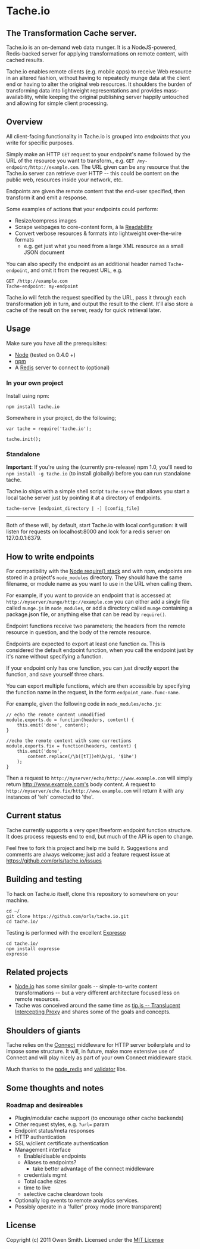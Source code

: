 # Tache.io
## The Transformation Cache server.

Tache.io is an on-demand web data munger. It is a NodeJS-powered, Redis-backed server for applying transformations on remote content, with cached results.

Tache.io enables remote clients (e.g. mobile apps) to receive Web resource in an altered fashion, without having to repeatedly munge data at the client end or having to alter the original web resources. It shoulders the burden of transforming data into lightweight representations and provides mass-availability, while keeping the original publishing server happily untouched and allowing for simple client processing.

## Overview

All client-facing functionality in Tache.io is grouped into *endpoints* that you write for specific purposes.

Simply make an HTTP `GET` request to your endpoint's name followed by the URL of the resource you want to transform., e.g. `GET /my-endpoint/http://example.com`. The URL given can be any resource that the Tache.io server can retrieve over HTTP -- this could be content on the public web, resources inside your network, etc.

Endpoints are given the remote content that the end-user specified, then transform it and emit a response.

Some examples of actions that your endpoints could perform:

* Resize/compress images
* Scrape webpages to core-content form, à la [Readability](http://code.google.com/p/arc90labs-readability/)
* Convert verbose resources & formats into lightweight over-the-wire formats
    * e.g. get just what you need from a large XML resource as a small JSON document

You can also specify the endpoint as an additional header named `Tache-endpoint`, and omit it from the request URL, e.g.

    GET /http://example.com
    Tache-endpoint: my-endpoint

Tache.io will fetch the request specified by the URL, pass it through each transformation job in turn, and output the result to the client. It'll also store a cache of the result on the server, ready for quick retrieval later.

## Usage

Make sure you have all the prerequisites:

* [Node](http://nodejs.org/) (tested on 0.4.0 +)
* [npm](http://npmjs.org/)
* A [Redis](http://redis.io/) server to connect to (optional)


### In your own project

Install using npm:

    npm install tache.io

Somewhere in your project, do the following;

    var tache = require('tache.io');
    
    tache.init();

### Standalone

__Important__: If you're using the (currently pre-release) npm 1.0, you'll need to `npm install -g tache.io` (to install globally) before you can run standalone tache.

Tache.io ships with a simple shell script `tache-serve` that allows you start a local tache server just by pointing it at a directory of endpoints.

    tache-serve [endpoint_directory | -] [config_file]

---

Both of these will, by default, start Tache.io with local configuration: it will listen for requests on localhost:8000 and look for a redis server on 127.0.0.1:6379.

## How to write endpoints

For compatibility with the [Node require() stack](http://nodejs.org/docs/v0.4.5/api/modules.html#modules) and with npm, endpoints are stored in a project's `node_modules` directory. They should have the same filename, or module name as you want to use in the URL when calling them.

For example, if you want to provide an endpoint that is accessed at `http://myserver/munge/http://example.com` you can either add a single file called `munge.js` in `node_modules`, or add a directory called `munge` containing a package.json file, or anything else that can be read by `require()`.

Endpoint functions receive two parameters; the headers from the remote resource in question, and the body of the remote resource.

Endpoints are expected to export at least one function `do`. This is considered the default endpoint function, when you call the endpoint just by it's name without specifying a function.

If your endpoint only has one function, you can just directly export the function, and save yourself three chars.

You can export multiple functions, which are then accessible by specifying the function name in the request, in the form `endpoint_name.func-name`.

For example, given the following code in `node_modules/echo.js`:

    // echo the remote content unmodified
    module.exports.do = function(headers, content) {
        this.emit('done', content);
    }
    
    //echo the remote content with some corrections
    module.exports.fix = function(headers, content) {
        this.emit('done',
            content.replace(/\b([tT])eh\b/gi, '$1he')
        );
    }

Then a request to `http://myserver/echo/http://www.example.com` will simply return http://www.example.com's body content. A request to `http://myserver/echo.fix/http://www.example.com` will return it with any instances of 'teh' corrected to 'the'.

## Current status

Tache currently supports a very open/freeform endpoint function structure. It does process requests end to end, but much of the API is open to change.

Feel free to fork this project and help me build it. Suggestions and comments are always welcome; just add a feature request issue at https://github.com/orls/tache.io/issues

## Building and testing

To hack on Tache.io itself, clone this repository to somewhere on your machine.

    cd ~/
    git clone https://github.com/orls/tache.io.git
    cd tache.io/

Testing is performed with the excellent [Expresso](http://visionmedia.github.com/expresso/)

    cd tache.io/
    npm install expresso
    expresso

## Related projects

* [Node.io](http://node.io/) has some similar goals -- simple-to-write content transformations -- but a very different architecture focused less on remote resources.
* Tache was conceived around the same time as [tip.js -- Translucent Intercepting Proxy](http://blog.lagentz.com/nodejs/translucent-intercepting-proxy-built-with-nodejs-tip-js/) and shares some of the goals and concepts.

## Shoulders of giants

Tache relies on the [Connect](http://senchalabs.github.com/connect/) middleware for HTTP server boilerplate and to impose some structure. It will, in future, make more extensive use of Connect  and will play nicely as part of your own Connect middleware stack.

Much thanks to the [node_redis](https://github.com/mranney/node_redis/) and [validator](https://github.com/chriso/node-validator) libs.

## Some thoughts and notes

### Roadmap and desireables

* Plugin/modular cache support (to encourage other cache backends)
* Other request styles, e.g. `?url=` param
* Endpoint status/meta responses
* HTTP authentication
* SSL w/client certificate authentication
* Management interface
    * Enable/disable endpoints
    * Aliases to endpoints?
        * take better advantage of the connect middleware
    * credentials mgmt
    * Total cache sizes
    * time to live
    * selective cache cleardown tools
* Optionally log events to remote analytics services.
* Possibly operate in a 'fuller' proxy mode (more transparent)


## License

Copyright (c) 2011 Owen Smith. Licensed under the [MIT License](http://www.opensource.org/licenses/mit-license.php)